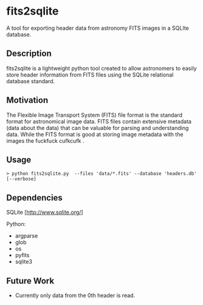 fits2sqlite
===========

A tool for exporting header data from astronomy FITS images in a SQLIte database.

Description
-----------
fits2sqlite is a lightweight python tool created to allow astronomers to easily  store header information from FITS files using the SQLite relational database standard.

Motivation
----------

The Flexible Image Transport System (FITS) file format is the standard format for astronomical image data. FITS files contain extensive metadata (data about the data) that can be valuable for parsing and understanding data. While the FITS format is good at storing image metadata with the images the fuckfuck cufkcufk .



Usage
-----

`> python fits2sqlite.py  --files 'data/*.fits' --database 'headers.db' [--verbose]`

Dependencies
------------
SQLite [http://www.sqlite.org/]

Python:
 - argparse
 - glob
 - os
 - pyfits
 - sqlite3

Future Work
-----------

 - Currently only data from the 0th header is read.